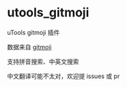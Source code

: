# utools_gitmoji

uTools gitmoji 插件

数据来自 [gitmoji](https://gitmoji.dev/)

支持拼音搜索、中英文搜索

中文翻译可能不太对，欢迎提 issues 或 pr
